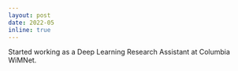 ```yaml
---
layout: post
date: 2022-05
inline: true
---
```


Started working as a Deep Learning Research Assistant at Columbia WiMNet.